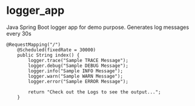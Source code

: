 # logger_app

Java Spring Boot logger app for demo purpose. 
Generates log messages every 30s  

```
@RequestMapping("/")
    @Scheduled(fixedRate = 30000)
    public String index() {
        logger.trace("Sample TRACE Message");
        logger.debug("Sample DEBUG Message");
        logger.info("Sample INFO Message");
        logger.warn("Sample WARN Message");
        logger.error("Sample ERROR Message");

        return "Check out the Logs to see the output...";
    }
```

